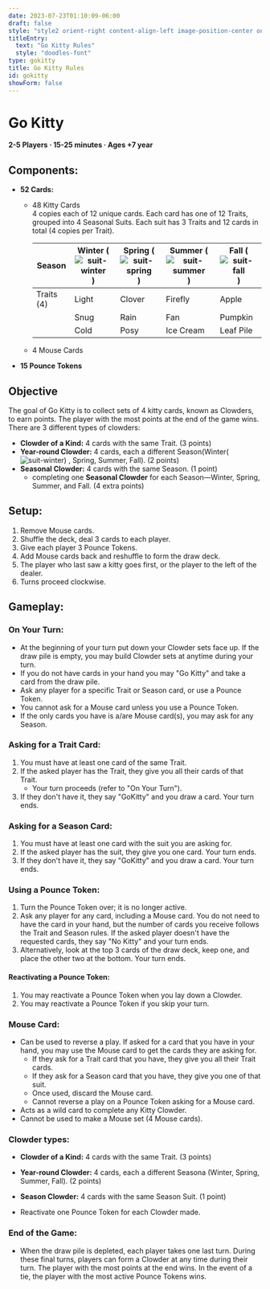 ```yaml
---
date: 2023-07-23T01:10:09-06:00
draft: false
style: "style2 orient-right content-align-left image-position-center onscroll-image-fade-in"
titleEntry:
  text: "Go Kitty Rules"
  style: "doodles-font"
type: gokitty
title: Go Kitty Rules
id: gokitty
showForm: false
---
```

# Go Kitty
**2-5 Players · 15-25 minutes · Ages +7 year**

## Components:
- **52 Cards:**
  - 48 Kitty Cards <br>
    4 copies each of 12 unique cards. Each card has one of 12 Traits, grouped into 4 Seasonal Suits. Each suit has 3 Traits and 12 cards in total (4 copies per Trait).

    | Season    | Winter <span class="suit">(![suit-winter](../images/suits/Winter.png)) </span> |Spring  <span class="suit">(![suit-spring](../images/suits/Spring.png))</span>| Summer <span class="suit">(![suit-summer](../images/suits/Summer.png))</span> | Fall <span class="suit">(![suit-fall](../images/suits/Fall.png))</span> |
    | --------  | ------- |------- |---------- |--------------|
    | Traits (4)| Light   | Clover | Firefly   | Apple        |
    |           | Snug    | Rain   | Fan       | Pumpkin      |
    |           | Cold    | Posy   | Ice Cream | Leaf Pile    |



  - 4 Mouse Cards
- **15 Pounce Tokens**

## Objective
The goal of Go Kitty is to collect sets of 4 kitty cards, known as Clowders, to earn points. The player with the most points at the end of the game wins. There are 3 different types of clowders:
- **Clowder of a Kind:** 4 cards with the same Trait. (3 points)
- **Year-round Clowder:** 4 cards, each a different Season(Winter<span class="suit">(![suit-winter](../images/suits/Winter.png)) </span> , Spring, Summer, Fall). (2 points)
- **Seasonal Clowder:** 4 cards with the same Season. (1 point)
  - completing one **Seasonal Clowder** for each Season—Winter, Spring, Summer, and Fall. (4 extra points)

## Setup:
1. Remove Mouse cards.
2. Shuffle the deck, deal 3 cards to each player.
3. Give each player 3 Pounce Tokens.
4. Add Mouse cards back and reshuffle to form the draw deck.
5. The player who last saw a kitty goes first, or the player to the left of the dealer.
6. Turns proceed clockwise.

## Gameplay:

### On Your Turn:
- At the beginning of your turn put down your Clowder sets face up. If the draw pile is empty, you may build Clowder sets at anytime during your turn.
- If you do not have cards in your hand you may "Go Kitty" and take a card from the draw pile.
- Ask any player for a specific Trait or Season card, or use a Pounce Token.
- You cannot ask for a Mouse card unless you use a Pounce Token.
- If the only cards you have is a/are Mouse card(s), you may ask for any Season.

### Asking for a Trait Card:
1. You must have at least one card of the same Trait.
2. If the asked player has the Trait, they give you all their cards of that Trait.
    - Your turn proceeds (refer to "On Your Turn").
3. If they don't have it, they say "GoKitty" and you draw a card. Your turn ends.

### Asking for a Season Card:
1. You must have at least one card with the suit you are asking for.
2. If the asked player has the suit, they give you one card. Your turn ends.
3. If they don't have it, they say "GoKitty" and you draw a card. Your turn ends.

### Using a Pounce Token:
1. Turn the Pounce Token over; it is no longer active.
2. Ask any player for any card, including a Mouse card. You do not need to have the card in your hand, but the number of cards you receive follows the Trait and Season rules. If the asked player doesn't have the requested cards, they say "No Kitty" and your turn ends.
3. Alternatively, look at the top 3 cards of the draw deck, keep one, and place the other two at the bottom. Your turn ends.

#### Reactivating a Pounce Token:
1. You may reactivate a Pounce Token when you lay down a Clowder.
2. You may reactivate a Pounce Token if you skip your turn.

### Mouse Card:
- Can be used to reverse a play. If asked for a card that you have in your hand, you may use the Mouse card to get the cards they are asking for. 
  - If they ask for a Trait card that you have, they give you all their Trait cards.
  - If they ask for a Season card that you have, they give you one of that suit.
  - Once used, discard the Mouse card.
  - Cannot reverse a play on a Pounce Token asking for a Mouse card.
- Acts as a wild card to complete any Kitty Clowder.
- Cannot be used to make a Mouse set (4 Mouse cards).

### Clowder types:
- **Clowder of a Kind:** 4 cards with the same Trait. (3 points)
- **Year-round Clowder:** 4 cards, each a different Seasona (Winter, Spring, Summer, Fall). (2 points)
- **Season Clowder:** 4 cards with the same Season Suit. (1 point)

- Reactivate one Pounce Token for each Clowder made.

### End of the Game:
- When the draw pile is depleted, each player takes one last turn. During these final turns, players can form a Clowder at any time during their turn. The player with the most points at the end wins. In the event of a tie, the player with the most active Pounce Tokens wins.
